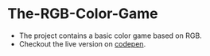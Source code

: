 # The-RGB-Color-Game
* The project contains a basic color game based on RGB. 
* Checkout the live version on [codepen](https://codepen.io/ashkush/pen/MXQxzb).
